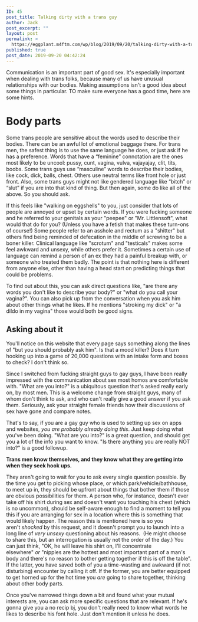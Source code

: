 ```yaml
---
ID: 45
post_title: Talking dirty with a trans guy
author: Jack
post_excerpt: ""
layout: post
permalink: >
  https://eggplant.m4ftm.com/wp/blog/2019/09/20/talking-dirty-with-a-trans-guy/
published: true
post_date: 2019-09-20 04:42:24
---
```

Communication is an important part of good sex. It's especially important when dealing with trans folks, because many of us have unusual relationships with our bodies. Making assumptions isn't a good idea about some things in particular. TO make sure everyone has a good time, here are some hints.
<h1 id="mcetoc_1dl0cprac2">Body parts</h1>
Some trans people are sensitive about the words used to describe their bodies. There can be an awful lot of emotional baggage there. For trans men, the safest thing is to use the same language he does, or just ask if he has a preference. Words that have a “feminine” connotation are the ones most likely to be uncool: pussy, cunt, vagina, vulva, vajayajay, clit, tits, boobs. Some trans guys use “masculine” words to describe their bodies, like cock, dick, balls, chest. Others use neutral terms like front hole or just front. Also, some trans guys might not like gendered language like “bitch” or “slut” if you are into that kind of thing. But then again, some do like all of the above. So you should ask.

If this feels like "walking on eggshells" to you, just consider that lots of people are annoyed or upset by certain words. If you were fucking someone and he referred to your genitals as your "peepee" or "Mr. Littlensoft", what would that do for you? (Unless you have a fetish that makes these turn-ons of course!) Some people refer to an asshole and rectum as a "shitter" but others find being reminded of defecation in the middle of screwing to be a boner killer. Clinical language like "scrotum" and "testicals" makes some feel awkward and unsexy, while others prefer it. Sometimes a certain use of language can remind a person of an ex they had a painful breakup with, or someone who treated them badly. The point is that nothing here is different from anyone else, other than having a head start on predicting things that could be problems.

To find out about this, you can ask direct questions like, "are there any words you don't like to describe your body?" or "what do you call your vagina?". You can also pick up from the conversation when you ask him about other things what he likes. If he mentions "stroking my dick" or "a dildo in my vagina" those would both be good signs.
<h2 id="mcetoc_1dl0cprac3">Asking about it</h2>
You'll notice on this website that every page says something along the lines of "but you should probably ask him". Is that a mood killer? Does it turn hooking up into a game of 20,000 questions with an intake form and boxes to check? I don't think so.

Since I switched from fucking straight guys to gay guys, I have been really impressed with the communication about sex most homos are comfortable with. "What are you into?" is a ubiquitous question that's asked really early on, by most men. This is a welcome change from straight guys, many of whom don't think to ask, and who can't really give a good answer if you ask them. Seriously, ask your straight female friends how their discussions of sex have gone and compare notes.

That's to say, if you are a gay guy who is used to setting up sex on apps and websites, <em>you are probably already doing this</em>. Just keep doing what you've been doing. "What are you into?" is a great question, and should get you a lot of the info you want to know. "Is there anything you are really NOT into?" is a good followup.

<strong>Trans men know themselves, and they know what they are getting into when they seek hook ups.</strong>

They aren't going to wait for you to ask every single question possible. By the time you get to picking whose place, or which park/vehicle/bathhouse, to meet up in, they should be upfront about things that bother them if those are obvious possibilities for them. A person who, for instance, doesn't ever take off his shirt during sex and doesn't want you touching his chest (which is no uncommon), should be self-aware enough to find a moment to tell you this if you are arranging for sex in a location where this is something that would likely happen. The reason this is mentioned here is so you aren't <em>shocked</em> by this request, and it doesn't prompt you to launch into a long line of <em>very unsexy</em> questioning about his reasons.  (He might choose to share this, but an interrogation is usually not the order of the day.) You can just think, "OK, he will leave his shirt on, I'll concentrate elsewhere" <em>or</em> "nipples are the hottest and most important part of a man's body and there's no reason to bother getting together if this is off the table". If the latter, you have saved both of you a time-wasting and awkward (if not disturbing) encounter by calling it off. If the former, you are better equipped to get horned up for the hot time you <em>are</em> going to share together, thinking about other body parts.

Once you've narrowed things down a bit and found what your mutual interests are, you can ask more specific questions that are relevant. If he's gonna give you a no recip bj, you don't really need to know what words he likes to describe his font hole. Just don't mention it unless he does.